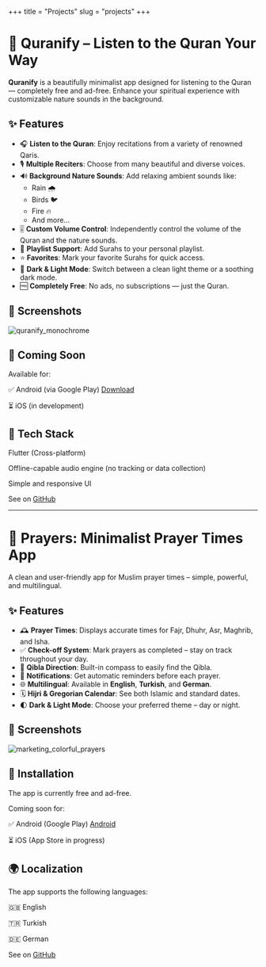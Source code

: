+++
title = "Projects"
slug = "projects"
+++

# 📖 Quranify – Listen to the Quran Your Way

**Quranify** is a beautifully minimalist app designed for listening to the Quran — completely free and ad-free. Enhance your spiritual experience with customizable nature sounds in the background.


## ✨ Features

- 🎧 **Listen to the Quran**: Enjoy recitations from a variety of renowned Qaris.
- 🎙️ **Multiple Reciters**: Choose from many beautiful and diverse voices.
- 🔊 **Background Nature Sounds**: Add relaxing ambient sounds like:
  - Rain 🌧️
  - Birds 🐦
  - Fire 🔥
  - And more...
- 🎚️ **Custom Volume Control**: Independently control the volume of the Quran and the nature sounds.
- 📂 **Playlist Support**: Add Surahs to your personal playlist.
- ⭐ **Favorites**: Mark your favorite Surahs for quick access.
- 🌙 **Dark & Light Mode**: Switch between a clean light theme or a soothing dark mode.
- 🆓 **Completely Free**: No ads, no subscriptions — just the Quran.


## 📱 Screenshots

![quranify_monochrome](https://github.com/user-attachments/assets/9d7451c8-7090-4595-aaed-4359a2f08b53)

## 🚀 Coming Soon
Available for:

✅ Android (via Google Play) [Download](https://play.google.com/store/apps/details?id=com.alaksoftware.quranify2&pcampaignid=web_share)

⏳ iOS (in development)


## 🔧 Tech Stack
Flutter (Cross-platform)

Offline-capable audio engine (no tracking or data collection)

Simple and responsive UI

 
See on [GitHub](https://github.com/aksoyalpi/Quranify-App)

---

# 🕌 Prayers: Minimalist Prayer Times App

A clean and user-friendly app for Muslim prayer times – simple, powerful, and multilingual.


## ✨ Features

- 🕰️ **Prayer Times**: Displays accurate times for Fajr, Dhuhr, Asr, Maghrib, and Isha.
- ✅ **Check-off System**: Mark prayers as completed – stay on track throughout your day.
- 🧭 **Qibla Direction**: Built-in compass to easily find the Qibla.
- 🔔 **Notifications**: Get automatic reminders before each prayer.
- 🌐 **Multilingual**: Available in **English**, **Turkish**, and **German**.
- 🗓️ **Hijri & Gregorian Calendar**: See both Islamic and standard dates.
- 🌓 **Dark & Light Mode**: Choose your preferred theme – day or night.


## 📱 Screenshots


![marketing_colorful_prayers](https://github.com/user-attachments/assets/22a54d08-8aba-494a-bc9d-0cb5faaef810)


## 🔧 Installation
The app is currently free and ad-free.

Coming soon for:

✅ Android (Google Play) [Android](https://play.google.com/store/apps/details?id=com.alaksoftware.prayer_times&pcampaignid=web_share)

⏳ iOS (App Store in progress)

## 🌍 Localization
The app supports the following languages:

🇬🇧 English

🇹🇷 Turkish

🇩🇪 German

See on [GitHub](https://github.com/aksoyalpi/Prayers-App)
